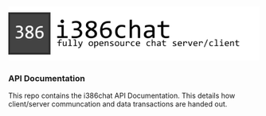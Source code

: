 ![i386 Chat Client Banner](https://github.com/i386chat/i386chat_api_docs/raw/master/final_banner.png)

### API Documentation
This repo contains the i386chat API Documentation. This details how client/server communcation and data transactions are handed out.

